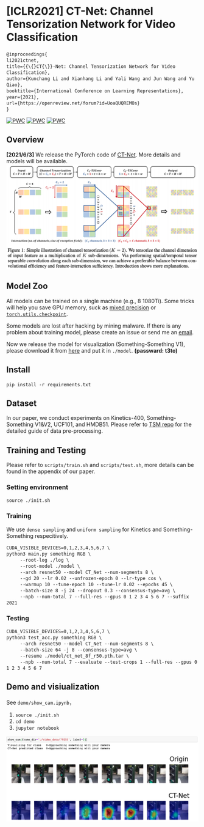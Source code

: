 # [ICLR2021] CT-Net: Channel Tensorization Network for Video Classification

```
@inproceedings{
li2021ctnet,
title={{\{}CT{\}}-Net: Channel Tensorization Network for Video Classification},
author={Kunchang Li and Xianhang Li and Yali Wang and Jun Wang and Yu Qiao},
booktitle={International Conference on Learning Representations},
year={2021},
url={https://openreview.net/forum?id=UoaQUQREMOs}
}
```
[![PWC](https://img.shields.io/endpoint.svg?url=https://paperswithcode.com/badge/ct-net-channel-tensorization-network-for-1/action-recognition-in-videos-on-something-1)](https://paperswithcode.com/sota/action-recognition-in-videos-on-something-1?p=ct-net-channel-tensorization-network-for-1)
[![PWC](https://img.shields.io/endpoint.svg?url=https://paperswithcode.com/badge/ct-net-channel-tensorization-network-for-1/action-recognition-in-videos-on-something)](https://paperswithcode.com/sota/action-recognition-in-videos-on-something?p=ct-net-channel-tensorization-network-for-1)	
[![PWC](https://img.shields.io/endpoint.svg?url=https://paperswithcode.com/badge/ct-net-channel-tensorization-network-for-1/action-classification-on-kinetics-400)](https://paperswithcode.com/sota/action-classification-on-kinetics-400?p=ct-net-channel-tensorization-network-for-1)

## Overview
**[2021/6/3]** We release the PyTorch code of  [CT-Net](https://openreview.net/forum?id=UoaQUQREMOs). More details and models will be available.
![img](./img/ct_net.png)


## Model Zoo
All models can be trained on a single machine (e.g., 8 1080Ti). Some tricks will help you save GPU memory, suck as [mixed precision](https://pytorch.org/docs/stable/notes/amp_examples.html) or [`torch.utils.checkpoint`](https://pytorch.org/docs/stable/checkpoint.html).

Some models are lost after hacking by mining malware. If there is any problem about training model, please create an issue or send me an [email](kc.li@siat.ac.cn).

Now we release the model for visualization (Something-Something V1), please download it from [here](https://pan.baidu.com/s/1DbFk9hud2ELnLa78RxqEkg) and put it in `./model`.  **(passward: t3to)**

## Install

```shell
pip install -r requirements.txt
```

## Dataset

In our paper, we conduct experiments on Kinetics-400, Something-Something V1&V2, UCF101, and HMDB51. Please refer to [TSM repo](https://github.com/mit-han-lab/temporal-shift-module) for the detailed guide of data pre-processing.

## Training and Testing

Please refer to `scripts/train.sh` and `scripts/test.sh`, more details can be found in the appendix of our paper.

### Setting environment
```shell
source ./init.sh
```

### Training

We use `dense sampling` and `uniform sampling` for Kinetics and Something-Something respecitively.
```shell
CUDA_VISIBLE_DEVICES=0,1,2,3,4,5,6,7 \
python3 main.py something RGB \
     --root-log ./log \
     --root-model ./model \
     --arch resnet50 --model CT_Net --num-segments 8 \
     --gd 20 --lr 0.02 --unfrozen-epoch 0 --lr-type cos \
     --warmup 10 --tune-epoch 10 --tune-lr 0.02 --epochs 45 \
     --batch-size 8 -j 24 --dropout 0.3 --consensus-type=avg \
     --npb --num-total 7 --full-res --gpus 0 1 2 3 4 5 6 7 --suffix 2021
```

### Testing
```shell
CUDA_VISIBLE_DEVICES=0,1,2,3,4,5,6,7 \
python3 test_acc.py something RGB \
     --arch resnet50 --model CT_Net --num-segments 8 \
     --batch-size 64 -j 8 --consensus-type=avg \
     --resume ./model/ct_net_8f_r50.pth.tar \
     --npb --num-total 7 --evaluate --test-crops 1 --full-res --gpus 0 1 2 3 4 5 6 7
```

##  Demo and visiualization

See `demo/show_cam.ipynb`，
1. `source ./init.sh`
2. `cd demo`
3. `jupyter notebook`

![img](./img/vis.png)
